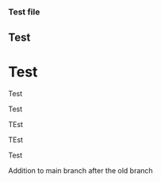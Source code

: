 ### Test file

## Test

# Test

Test

Test

TEst

TEst

Test

Addition to main branch after the old branch
